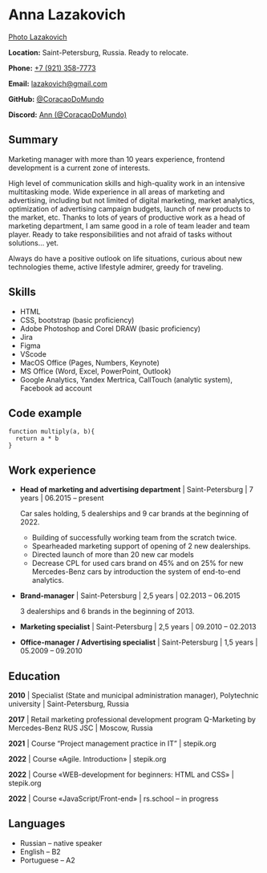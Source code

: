 # Anna Lazakovich


[Photo Lazakovich](/Photo_Lazakovich_1x1.png)

 
**Location:** Saint-Petersburg, Russia. Ready to relocate.

**Phone:** [+7 (921) 358-7773](tel:+79213587773)

**Email:** [lazakovich@gmail.com](mailto:lazakovich@gmail.com)

**GitHub:** [@CoracaoDoMundo](https://github.com/CoracaoDoMundo)

**Discord:** [Ann (@CoracaoDoMundo)](https://discordapp.com/users/980069745850204180/)
 
 
 
 
## Summary
 
 
Marketing manager with more than 10 years experience, frontend development is a current zone of interests. 

High level of  communication skills and high-quality work in an intensive multitasking mode. Wide experience in all areas of marketing and advertising, including but not limited of digital marketing, market analytics, optimization of advertising campaign budgets, launch of new products to the market, etc.
Thanks to lots of years of productive work as a head of marketing department, I am same good in a role of team leader and team player. Ready to take responsibilities and not afraid of tasks without solutions… yet.

Always do have a positive outlook on life situations, curious about new technologies theme, active lifestyle admirer, greedy for traveling.
 
 
## Skills
 
 
* HTML
* CSS, bootstrap (basic proficiency)
* Adobe Photoshop and Corel DRAW (basic proficiency)
* Jira
* Figma
* VScode
* MacOS Office (Pages, Numbers, Keynote)
* MS Office (Word, Excel, PowerPoint, Outlook)
* Google Analytics, Yandex Mertrica, CallTouch (analytic system), Facebook ad account
 
 
## Code example
 
 
```
function multiply(a, b){
  return a * b
}
```
 
 
## Work experience
 
 
* **Head of marketing and advertising department** | Saint-Petersburg | 7 years | 06.2015 – present

   Car sales holding, 5 dealerships and 9 car brands at the beginning of 2022.
 
    - Building of successfully working team from the scratch twice.
    - Spearheaded marketing support of opening of 2 new dealerships.
    - Directed launch of more than 20 new car models
    - Decrease CPL for used cars brand on 45% and on 25% for new Mercedes-Benz cars by introduction the system of end-to-end analytics.
 
* **Brand-manager** | Saint-Petersburg | 2,5 years | 02.2013 – 06.2015

   3 dealerships and 6 brands in the beginning of 2013.
 
* **Marketing specialist** | Saint-Petersburg | 2,5 years | 09.2010 – 02.2013
 
* **Office-manager / Advertising specialist** | Saint-Petersburg | 1,5 years | 05.2009 – 09.2010
 
 
## Education
 
 
**2010** | Specialist (State and municipal administration manager), Polytechnic university | Saint-Petersburg, Russia

**2017** | Retail marketing professional development program Q-Marketing by Mercedes-Benz RUS JSC | Moscow, Russia

**2021** | Course “Project management practice in IT” | stepik.org

**2022** | Course «Agile. Introduction» | stepik.org

**2022** | Course «WEB-development for beginners: HTML and CSS» | stepik.org

**2022** | Course «JavaScript/Front-end» | rs.school – in progress
 
 
## Languages
 
 
* Russian – native speaker
* English – B2
* Portuguese – A2
